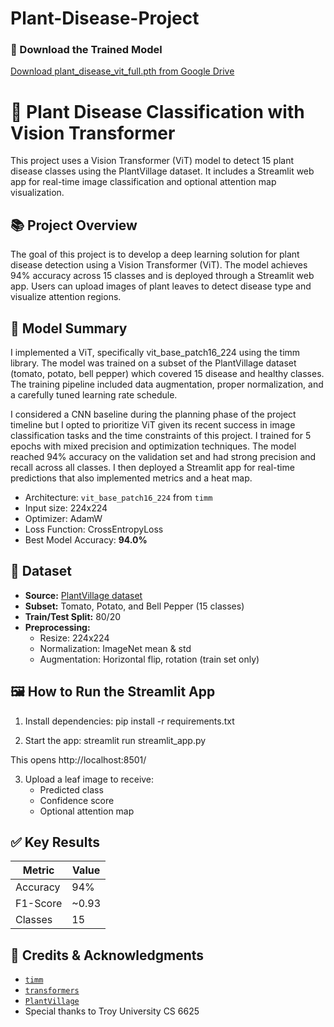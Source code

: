 # Plant-Disease-Project

### 🔗 Download the Trained Model
[Download plant_disease_vit_full.pth from Google Drive](https://drive.google.com/your-shareable-link)

# 🌿 Plant Disease Classification with Vision Transformer

This project uses a Vision Transformer (ViT) model to detect 15 plant disease classes using the PlantVillage dataset. It includes a Streamlit web app for real-time image classification and optional attention map visualization.

## 📚 Project Overview

The goal of this project is to develop a deep learning solution for plant disease detection using a Vision Transformer (ViT). The model achieves 94% accuracy across 15 classes and is deployed through a Streamlit web app. Users can upload images of plant leaves to detect disease type and visualize attention regions.

## 🧠 Model Summary

I implemented a ViT, specifically vit_base_patch16_224 using the timm library. The model was trained on a subset of the PlantVillage dataset (tomato, potato, bell pepper) which covered 15 disease and healthy classes. The training pipeline included data augmentation, proper normalization, and a carefully tuned learning rate schedule.

I considered a CNN baseline during the planning phase of the project timeline but I opted to prioritize ViT given its recent success in image classification tasks and the time constraints of this project. I trained for 5 epochs with mixed precision and optimization techniques. The model reached 94% accuracy on the validation set and had strong precision and recall across all classes. I then deployed a Streamlit app for real-time predictions that also implemented metrics and a heat map.

- Architecture: `vit_base_patch16_224` from `timm`
- Input size: 224x224
- Optimizer: AdamW
- Loss Function: CrossEntropyLoss
- Best Model Accuracy: **94.0%**

## 🌱 Dataset

- **Source:** [PlantVillage dataset](https://www.kaggle.com/datasets/emmarex/plantdisease)
- **Subset:** Tomato, Potato, and Bell Pepper (15 classes)
- **Train/Test Split:** 80/20
- **Preprocessing:** 
  - Resize: 224x224
  - Normalization: ImageNet mean & std
  - Augmentation: Horizontal flip, rotation (train set only)

## 🖼️ How to Run the Streamlit App

1. Install dependencies:
pip install -r requirements.txt

2. Start the app:
streamlit run streamlit_app.py

This opens http://localhost:8501/

3. Upload a leaf image to receive:
   - Predicted class
   - Confidence score
   - Optional attention map

## ✅ Key Results

| Metric     | Value |
|------------|-------|
| Accuracy   | 94%   |
| F1-Score   | ~0.93 |
| Classes    | 15    |

## 🙏 Credits & Acknowledgments

- [`timm`](https://github.com/rwightman/pytorch-image-models)
- [`transformers`](https://github.com/huggingface/transformers)
- [`PlantVillage`](https://www.kaggle.com/datasets/emmarex/plantdisease)
- Special thanks to Troy University CS 6625
